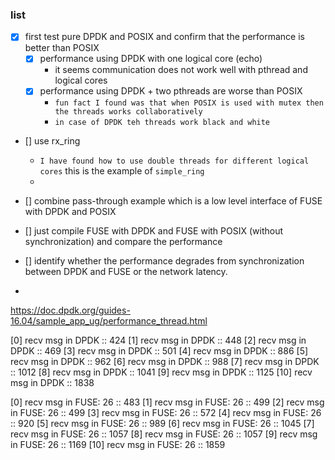 ### list
- [x] first test pure DPDK and POSIX and confirm that the performance is better than POSIX
  - [x] performance using DPDK with one logical core (echo)
    - it seems communication does not work well with pthread and logical cores
  - [x] performance using DPDK + two pthreads are worse than POSIX
    - `fun fact I found was that when POSIX is used with mutex then the threads works collaboratively`
    - `in case of DPDK teh threads work black and white`

- [] use rx_ring
    - `I have found how to use double threads for different logical cores` this is the example of `simple_ring`
    -

- [] combine pass-through example which is a low level interface of FUSE with DPDK and POSIX
- [] just compile FUSE with DPDK and FUSE with POSIX (without synchronization) and compare the performance
- [] identify whether the performance degrades from synchronization between DPDK and FUSE or the network latency.
-

https://doc.dpdk.org/guides-16.04/sample_app_ug/performance_thread.html

[0] recv msg in DPDK ::  424
[1] recv msg in DPDK ::  448
[2] recv msg in DPDK ::  469
[3] recv msg in DPDK ::  501
[4] recv msg in DPDK ::  886
[5] recv msg in DPDK ::  962
[6] recv msg in DPDK ::  988
[7] recv msg in DPDK ::  1012
[8] recv msg in DPDK ::  1041
[9] recv msg in DPDK ::  1125
[10] recv msg in DPDK :: 1838


[0] recv msg in FUSE: 26 :: 483
[1] recv msg in FUSE: 26 :: 499
[2] recv msg in FUSE: 26 :: 499
[3] recv msg in FUSE: 26 :: 572
[4] recv msg in FUSE: 26 :: 920
[5] recv msg in FUSE: 26 :: 989
[6] recv msg in FUSE: 26 :: 1045
[7] recv msg in FUSE: 26 :: 1057
[8] recv msg in FUSE: 26 :: 1057
[9] recv msg in FUSE: 26 :: 1169
[10] recv msg in FUSE: 26 :: 1859

